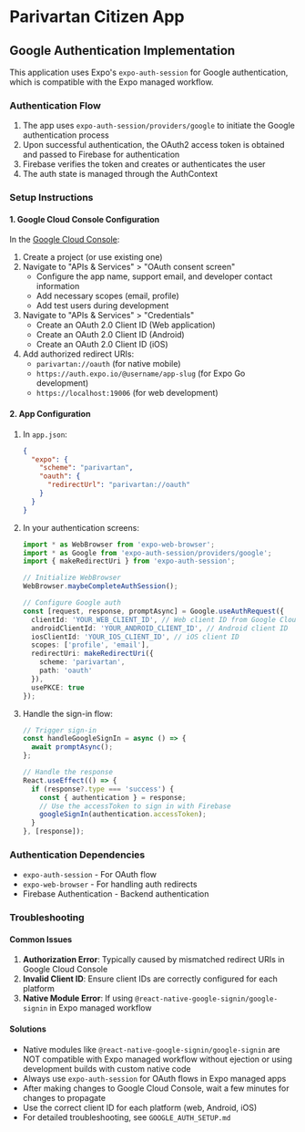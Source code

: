 # Parivartan Citizen App

## Google Authentication Implementation

This application uses Expo's `expo-auth-session` for Google authentication, which is compatible with the Expo managed workflow.

### Authentication Flow

1. The app uses `expo-auth-session/providers/google` to initiate the Google authentication process
2. Upon successful authentication, the OAuth2 access token is obtained and passed to Firebase for authentication
3. Firebase verifies the token and creates or authenticates the user
4. The auth state is managed through the AuthContext

### Setup Instructions

#### 1. Google Cloud Console Configuration

In the [Google Cloud Console](https://console.cloud.google.com/):

1. Create a project (or use existing one)
2. Navigate to "APIs & Services" > "OAuth consent screen"
   - Configure the app name, support email, and developer contact information
   - Add necessary scopes (email, profile)
   - Add test users during development
3. Navigate to "APIs & Services" > "Credentials"
   - Create an OAuth 2.0 Client ID (Web application)
   - Create an OAuth 2.0 Client ID (Android)
   - Create an OAuth 2.0 Client ID (iOS)
4. Add authorized redirect URIs:
   - `parivartan://oauth` (for native mobile)
   - `https://auth.expo.io/@username/app-slug` (for Expo Go development)
   - `https://localhost:19006` (for web development)

#### 2. App Configuration

1. In `app.json`:
   ```json
   {
     "expo": {
       "scheme": "parivartan",
       "oauth": {
         "redirectUrl": "parivartan://oauth"
       }
     }
   }
   ```

2. In your authentication screens:
   ```typescript
   import * as WebBrowser from 'expo-web-browser';
   import * as Google from 'expo-auth-session/providers/google';
   import { makeRedirectUri } from 'expo-auth-session';
   
   // Initialize WebBrowser
   WebBrowser.maybeCompleteAuthSession();
   
   // Configure Google auth
   const [request, response, promptAsync] = Google.useAuthRequest({
     clientId: 'YOUR_WEB_CLIENT_ID', // Web client ID from Google Cloud
     androidClientId: 'YOUR_ANDROID_CLIENT_ID', // Android client ID
     iosClientId: 'YOUR_IOS_CLIENT_ID', // iOS client ID
     scopes: ['profile', 'email'],
     redirectUri: makeRedirectUri({
       scheme: 'parivartan',
       path: 'oauth'
     }),
     usePKCE: true
   });
   ```

3. Handle the sign-in flow:
   ```typescript
   // Trigger sign-in
   const handleGoogleSignIn = async () => {
     await promptAsync();
   };
   
   // Handle the response
   React.useEffect(() => {
     if (response?.type === 'success') {
       const { authentication } = response;
       // Use the accessToken to sign in with Firebase
       googleSignIn(authentication.accessToken);
     }
   }, [response]);
   ```

### Authentication Dependencies

- `expo-auth-session` - For OAuth flow
- `expo-web-browser` - For handling auth redirects
- Firebase Authentication - Backend authentication

### Troubleshooting

#### Common Issues

1. **Authorization Error**: Typically caused by mismatched redirect URIs in Google Cloud Console
2. **Invalid Client ID**: Ensure client IDs are correctly configured for each platform
3. **Native Module Error**: If using `@react-native-google-signin/google-signin` in Expo managed workflow

#### Solutions

- Native modules like `@react-native-google-signin/google-signin` are NOT compatible with Expo managed workflow without ejection or using development builds with custom native code
- Always use `expo-auth-session` for OAuth flows in Expo managed apps
- After making changes to Google Cloud Console, wait a few minutes for changes to propagate
- Use the correct client ID for each platform (web, Android, iOS)
- For detailed troubleshooting, see `GOOGLE_AUTH_SETUP.md`
